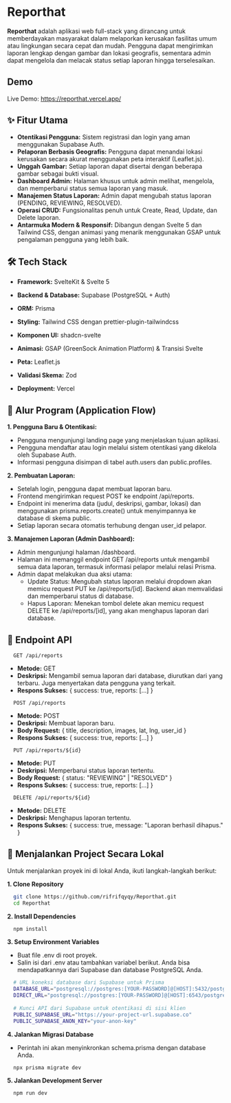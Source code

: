 
# Reporthat

**Reporthat** adalah aplikasi web full-stack yang dirancang untuk memberdayakan masyarakat dalam melaporkan kerusakan fasilitas umum atau lingkungan secara cepat dan mudah. Pengguna dapat mengirimkan laporan lengkap dengan gambar dan lokasi geografis, sementara admin dapat mengelola dan melacak status setiap laporan hingga terselesaikan.


## Demo

Live Demo: https://reporthat.vercel.app/


## ✨ Fitur Utama

- **Otentikasi Pengguna:** Sistem registrasi dan login yang aman menggunakan Supabase Auth.
- **Pelaporan Berbasis Geografis:** Pengguna dapat menandai lokasi kerusakan secara akurat menggunakan peta interaktif (Leaflet.js).
- **Unggah Gambar:** Setiap laporan dapat disertai dengan beberapa gambar sebagai bukti visual.
- **Dashboard Admin:** Halaman khusus untuk admin melihat, mengelola, dan memperbarui status semua laporan yang masuk.
- **Manajemen Status Laporan:** Admin dapat mengubah status laporan (PENDING, REVIEWING, RESOLVED).
- **Operasi CRUD:** Fungsionalitas penuh untuk Create, Read, Update, dan Delete laporan.
- **Antarmuka Modern & Responsif:** Dibangun dengan Svelte 5 dan Tailwind CSS, dengan animasi yang menarik menggunakan GSAP untuk pengalaman pengguna yang lebih baik.


## 🛠️ Tech Stack

- **Framework:** SvelteKit & Svelte 5

- **Backend & Database:** Supabase (PostgreSQL + Auth)

- **ORM:** Prisma

- **Styling:** Tailwind CSS dengan prettier-plugin-tailwindcss

- **Komponen UI:** shadcn-svelte

- **Animasi:** GSAP (GreenSock Animation Platform) & Transisi Svelte

- **Peta:** Leaflet.js

- **Validasi Skema:** Zod

- **Deployment:** Vercel


## 🌊 Alur Program (Application Flow)

 **1. Pengguna Baru & Otentikasi:**
- Pengguna mengunjungi landing page yang menjelaskan tujuan aplikasi.
- Pengguna mendaftar atau login melalui sistem otentikasi yang dikelola oleh Supabase Auth.
- Informasi pengguna disimpan di tabel auth.users dan public.profiles.

**2. Pembuatan Laporan:**
- Setelah login, pengguna dapat membuat laporan baru.
- Frontend mengirimkan request POST ke endpoint /api/reports.
- Endpoint ini menerima data (judul, deskripsi, gambar, lokasi) dan menggunakan prisma.reports.create() untuk menyimpannya ke database di skema public.
- Setiap laporan secara otomatis terhubung dengan user_id pelapor.

**3. Manajemen Laporan (Admin Dashboard):**
- Admin mengunjungi halaman /dashboard.
- Halaman ini memanggil endpoint GET /api/reports untuk mengambil semua data laporan, termasuk informasi pelapor melalui relasi Prisma.
- Admin dapat melakukan dua aksi utama:
    - Update Status: Mengubah status laporan melalui dropdown akan memicu request PUT ke /api/reports/[id]. Backend akan memvalidasi dan memperbarui status di database.
    - Hapus Laporan: Menekan tombol delete akan memicu request DELETE ke /api/reports/[id], yang akan menghapus laporan dari database.



## 🔌 Endpoint API

```http
  GET /api/reports
```

- **Metode:** GET
- **Deskripsi:** Mengambil semua laporan dari database, diurutkan dari yang terbaru. Juga menyertakan data pengguna yang terkait.
- **Respons Sukses:** { success: true, reports: [...] }


```http
  POST /api/reports
```

- **Metode:** POST
- **Deskripsi:** Membuat laporan baru.
- **Body Request:** { title, description, images, lat, lng, user_id }
- **Respons Sukses:** { success: true, reports: [...] }

```http
  PUT /api/reports/${id}
```

- **Metode:** PUT
- **Deskripsi:** Memperbarui status laporan tertentu.
- **Body Request:** { status: "REVIEWING" | "RESOLVED" }
- **Respons Sukses:** { success: true, reports: [...] }

```http
  DELETE /api/reports/${id}
```

- **Metode:** DELETE
- **Deskripsi:** Menghapus laporan tertentu.
- **Respons Sukses:** { success: true, message: "Laporan berhasil dihapus." }


## 🚀 Menjalankan Project Secara Lokal

Untuk menjalankan proyek ini di lokal Anda, ikuti langkah-langkah berikut:

**1. Clone Repository**

```bash
  git clone https://github.com/rifrifqyqy/Reporthat.git
  cd Reporthat
```

**2. Install Dependencies**

```bash
  npm install
```

**3. Setup Environment Variables**
- Buat file .env di root proyek.
- Salin isi dari .env atau tambahkan variabel berikut. Anda bisa mendapatkannya dari Supabase dan database PostgreSQL Anda.

```bash
  # URL koneksi database dari Supabase untuk Prisma
  DATABASE_URL="postgresql://postgres:[YOUR-PASSWORD]@[HOST]:5432/postgres"
  DIRECT_URL="postgresql://postgres:[YOUR-PASSWORD]@[HOST]:6543/postgres"
  
  # Kunci API dari Supabase untuk otentikasi di sisi klien
  PUBLIC_SUPABASE_URL="https://your-project-url.supabase.co"
  PUBLIC_SUPABASE_ANON_KEY="your-anon-key"
```

**4. Jalankan Migrasi Database**
- Perintah ini akan menyinkronkan schema.prisma dengan database Anda.

```bash
  npx prisma migrate dev
```

**5. Jalankan Development Server**

```bash
  npm run dev
```
    